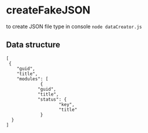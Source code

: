 # createFakeJSON
to create JSON file type in console ```node dataCreator.js```
## Data structure 
```  
[
 {
	"guid",
	"title",
	"modules": [
		     {
			"guid",
			"title",
			"status": {
				    "key",
				    "title"
		     }
  }
] 
